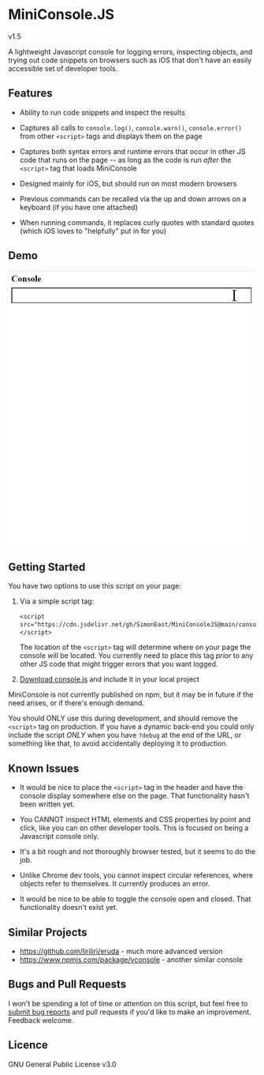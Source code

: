 # MiniConsole.JS

v1.5

A lightweight Javascript console for logging errors, inspecting objects, and trying out code snippets on browsers such as iOS that don't have an easily accessible set of developer tools.


## Features

* Ability to run code snippets and inspect the results

* Captures all calls to `console.log()`, `console.warn()`, `console.error()` from other `<script>` tags and displays them on the page

* Captures both syntax errors and runtime errors that occur in other JS code that runs on the page -- as long as the code is run *after* the `<script>` tag that loads MiniConsole

* Designed mainly for iOS, but should run on most modern browsers

* Previous commands can be recalled via the up and down arrows on a keyboard (if you have one attached)

* When running commands, it replaces curly quotes with standard quotes (which iOS loves to "helpfully" put in for you)


## Demo

<img alt="MiniConsole for JS demo" src="doc/miniconsole-demo.gif" width="500">


## Getting Started

You have two options to use this script on your page:

1. Via a simple script tag:

       <script src="https://cdn.jsdelivr.net/gh/SimonEast/MiniConsoleJS@main/console.js"></script>
       
   The location of the `<script>` tag will determine where on your page the console will be located. You currently need to place this tag *prior* to any other JS code that might trigger errors that you want logged.
     
2. [Download console.js](https://github.com/SimonEast/MiniConsoleJS/raw/main/console.js) and include it in your local project

MiniConsole is not currently published on npm, but it may be in future if the need arises, or if there's enough demand.

You should ONLY use this during development, and should remove the `<script>` tag on production. If you have a dynamic back-end you could only include the script *ONLY* when you have `?debug` at the end of the URL, or something like that, to avoid accidentally deploying it to production.


## Known Issues

* It would be nice to place the `<script>` tag in the header and have the console display somewhere else on the page. That functionality hasn't been written yet.

* You CANNOT inspect HTML elements and CSS properties by point and click, like you can on other developer tools. This is focused on being a Javascript console only.

* It's a bit rough and not thoroughly browser tested, but it seems to do the job.

* Unlike Chrome dev tools, you cannot inspect circular references, where objects refer to themselves. It currently produces an error.

* It would be nice to be able to toggle the console open and closed. That functionality doesn't exist yet.


## Similar Projects

* https://github.com/liriliri/eruda - much more advanced version
* https://www.npmjs.com/package/vconsole - another similar console



## Bugs and Pull Requests

I won't be spending a lot of time or attention on this script, but feel free to [submit bug reports](https://github.com/SimonEast/MiniConsoleJS/issues) and pull requests if you'd like to make an improvement. Feedback welcome.


## Licence

GNU General Public License v3.0

